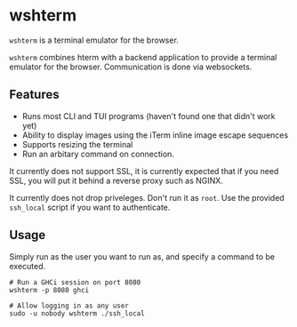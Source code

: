 # wshterm

`wshterm` is a terminal emulator for the browser.

`wshterm` combines hterm with a backend application to provide a terminal
emulator for the browser. Communication is done via websockets.

## Features

* Runs most CLI and TUI programs (haven't found one that didn't work yet)
* Ability to display images using the iTerm inline image escape sequences
* Supports resizing the terminal
* Run an arbitary command on connection.

It currently does not support SSL, it is currently expected that if you
need SSL, you will put it behind a reverse proxy such as NGINX.

It currently does not drop priveleges. Don't run it as `root`. Use the
provided `ssh_local` script if you want to authenticate.

## Usage

Simply run as the user you want to run as, and specify a command to be
executed.

    # Run a GHCi session on port 8080
    wshterm -p 8080 ghci

    # Allow logging in as any user
    sudo -u nobody wshterm ./ssh_local
